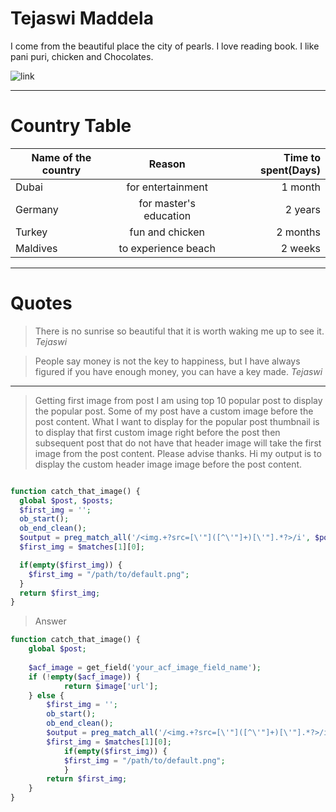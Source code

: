 # Tejaswi Maddela
I come from the beautiful place the city of pearls. I love reading book. I like pani puri, chicken and Chocolates.

![link](https://static.wikia.nocookie.net/c7b51f6b-2d32-4674-89d1-342bc5956a2e)

******

# Country Table

| Name of the country | Reason | Time to spent(Days)
|---------------------------------|:-----------------------------------:|---------------------:|
| Dubai                           | for entertainment                   | 1 month              |
| Germany                         | for master's education              | 2 years              |
| Turkey                          | fun and chicken                     | 2 months             |
| Maldives                        | to experience beach                 | 2 weeks              |

******

# Quotes

> There is no sunrise so beautiful that it is worth waking me up to see it. _Tejaswi_

> People say money is not the key to happiness, but I have always figured if you have enough money, you can have a key made. _Tejaswi_

*******

> Getting first image from post
> I am using top 10 popular post to display the popular post. Some of my post have a custom image before the post content. What I want to display for the popular post thumbnail is to display that first custom image right before the post then subsequent post that do not have that header image will take the first image from the post content. Please advise thanks. Hi my output is to display the custom header image image before the post content.

```php

function catch_that_image() {
  global $post, $posts;
  $first_img = '';
  ob_start();
  ob_end_clean();
  $output = preg_match_all('/<img.+?src=[\'"]([^\'"]+)[\'"].*?>/i', $post->post_content, $matches);
  $first_img = $matches[1][0];

  if(empty($first_img)) {
    $first_img = "/path/to/default.png";
  }
  return $first_img;
}
```

> Answer 

```php
function catch_that_image() {
    global $post;
    
    $acf_image = get_field('your_acf_image_field_name');
    if (!empty($acf_image)) {
            return $image['url'];
    } else {
        $first_img = '';
        ob_start();
        ob_end_clean();
        $output = preg_match_all('/<img.+?src=[\'"]([^\'"]+)[\'"].*?>/i', $post->post_content, $matches);
        $first_img = $matches[1][0];
            if(empty($first_img)) {
            $first_img = "/path/to/default.png";
            }
        return $first_img;
    }
}
```
